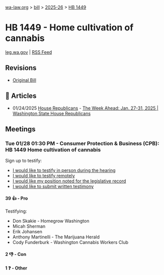[wa-law.org](/) > [bill](/bill/) > [2025-26](/bill/2025-26/) > [HB 1449](/bill/2025-26/hb/1449/)

# HB 1449 - Home cultivation of cannabis
[leg.wa.gov](https://app.leg.wa.gov/billsummary?BillNumber=1449&Year=2025&Initiative=false) | [RSS Feed](./rss.xml)

## Revisions
* [Original Bill](1/)

## 📰 Articles
* 01/24/2025 [House Republicans](/org/house_republicans/) - [The Week Ahead: Jan. 27-31, 2025 | Washington State House Republicans](https://houserepublicans.wa.gov/week/the-week-ahead-jan-27-31-2025/#:~:text=HB%201449)

## Meetings
### Tue 01/28 01:30 PM - Consumer Protection & Business (CPB): HB 1449 Home cultivation of cannabis
Sign up to testify:
* [I would like to testify in person during the hearing](https://app.leg.wa.gov/csi/Testifier/Add?chamber=House&mId=32573&aId=162049&caId=25090&tId=1)
* [I would like to testify remotely](https://app.leg.wa.gov/csi/Testifier/Add?chamber=House&mId=32573&aId=162049&caId=25090&tId=2)
* [I would like my position noted for the legislative record](https://app.leg.wa.gov/csi/Testifier/Add?chamber=House&mId=32573&aId=162049&caId=25090&tId=3)
* [I would like to submit written testimony](https://app.leg.wa.gov/csi/Testifier/Add?chamber=House&mId=32573&aId=162049&caId=25090&tId=4)

#### 39 👍 - Pro
Testifying:
* Don Skakie - Homegrow Washington
* Micah Sherman
* Erik Johansen
* Anthony Martinelli - The Marijuana Herald
* Cody Funderburk - Washington Cannabis Workers Club

#### 2 👎 - Con

#### 1 ❓ - Other
